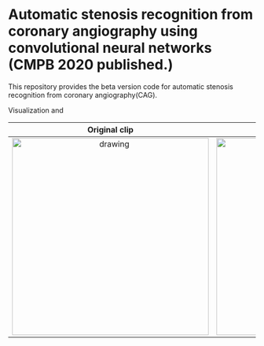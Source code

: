 # Automatic stenosis recognition from coronary angiography using convolutional neural networks (CMPB 2020 published.)

This repository provides the beta version code for automatic stenosis recognition from coronary angiography(CAG).

Visualization
 and 

Original clip         |  Recognized stenosis clip
:-------------------------:|:-------------------------:
<img src="https://user-images.githubusercontent.com/47732974/152632085-58e07c15-0123-45ff-89e5-aeb1af41b170.gif" alt="drawing" width="400"/>  |  <img src="https://user-images.githubusercontent.com/47732974/152632097-de7c6859-14dd-477e-be6b-4942efe8136c.gif" alt="drawing" width="400"/>



